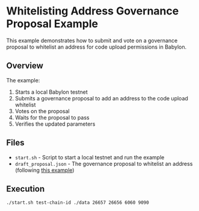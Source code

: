 # Whitelisting Address Governance Proposal Example

This example demonstrates how to submit and vote on a governance proposal to whitelist an address for code upload permissions in Babylon.

## Overview

The example:

1. Starts a local Babylon testnet
2. Submits a governance proposal to add an address to the code upload whitelist
3. Votes on the proposal
4. Waits for the proposal to pass
5. Verifies the updated parameters

## Files

- `start.sh` - Script to start a local testnet and run the example
- `draft_proposal.json` - The governance proposal to whitelist an address (following [this example](https://www.mintscan.io/osmosis/proposals/913))

## Execution

```bash
./start.sh test-chain-id ./data 26657 26656 6060 9090
```
